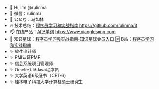 - 👋 Hi, I’m @rulinma
- 👀 微信：rulinma
- 🌱 公众号：马如林
- 🔥 技术总结：[程序员学习和实战指南](https://github.com/rulinma/it) https://github.com/rulinma/it
- 📫 在线产品：[AI记单词](https://www.xianglesong.com) https://www.xianglesong.com
- 💞️ 知识星球：[程序员学习和实战指南-知识星球会员入口](https://wx.zsxq.com/dweb2/index/group/88885854428252)
  🆙 B站：[程序员学习和实战指南](https://space.bilibili.com/452925306)
- ✨ 软件设计师
- ✨ PMI认证PMP
- ✨ 信息系统项目管理师
- ✨ Oracle认证Java程序员
- ✨ 大学英语6级证书（CET-6）
- ✨ 桂林电子科技大学计算机硕士研究生
